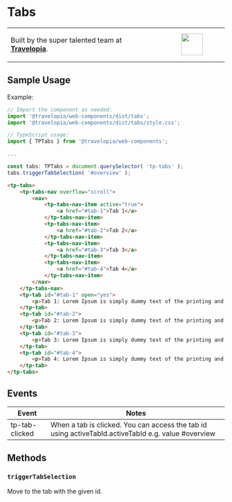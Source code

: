 # Tabs

<table width="100%">
	<tr>
		<td align="left" width="70%">
        <p>Built by the super talented team at <strong><a href="https://www.travelopia.com/work-with-us/">Travelopia</a></strong>.</p>
		</td>
		<td align="center" width="30%">
			<img src="https://www.travelopia.com/wp-content/themes/travelopia/assets/svg/logo-travelopia-circle.svg" width="50" />
		</td>
	</tr>
</table>

## Sample Usage

Example:

```js
// Import the component as needed:
import '@travelopia/web-components/dist/tabs';
import '@travelopia/web-components/dist/tabs/style.css';

// TypeScript usage:
import { TPTabs } from '@travelopia/web-components';

...

const tabs: TPTabs = document.querySelector( 'tp-tabs' );
tabs.triggerTabSelection( '#overview' );
```

```html
<tp-tabs>
	<tp-tabs-nav overflow="scroll">
		<nav>
			<tp-tabs-nav-item active="true">
				<a href="#tab-1">Tab 1</a>
			</tp-tabs-nav-item>
			<tp-tabs-nav-item>
				<a href="#tab-2">Tab 2</a>
			</tp-tabs-nav-item>
			<tp-tabs-nav-item>
				<a href="#tab-3">Tab 3</a>
			</tp-tabs-nav-item>
			<tp-tabs-nav-item>
				<a href="#tab-4">Tab 4</a>
			</tp-tabs-nav-item>
		</nav>
	</tp-tabs-nav>
	<tp-tab id="#tab-1" open="yes">
		<p>Tab 1: Lorem Ipsum is simply dummy text of the printing and typesetting industry. Lorem Ipsum has been the industry's standard dummy text ever since the 1500s, when an unknown printer took a galley of type and scrambled it to make a type specimen book. It has survived not only five centuries, but also the leap into electronic typesetting, remaining essentially unchanged. It was popularised in the 1960s with the release of Letraset sheets containing Lorem Ipsum passages, and more recently with desktop publishing software like Aldus PageMaker including versions of Lorem Ipsum.</p>
	</tp-tab>
	<tp-tab id="#tab-2">
		<p>Tab 2: Lorem Ipsum is simply dummy text of the printing and typesetting industry. Lorem Ipsum has been the industry's standard dummy text ever since the 1500s, when an unknown printer took a galley of type and scrambled it to make a type specimen book. It has survived not only five centuries, but also the leap into electronic typesetting, remaining essentially unchanged. It was popularised in the 1960s with the release of Letraset sheets containing Lorem Ipsum passages, and more recently with desktop publishing software like Aldus PageMaker including versions of Lorem Ipsum.</p>
	</tp-tab>
	<tp-tab id="#tab-3">
		<p>Tab 3: Lorem Ipsum is simply dummy text of the printing and typesetting industry. Lorem Ipsum has been the industry's standard dummy text ever since the 1500s, when an unknown printer took a galley of type and scrambled it to make a type specimen book. It has survived not only five centuries, but also the leap into electronic typesetting, remaining essentially unchanged. It was popularised in the 1960s with the release of Letraset sheets containing Lorem Ipsum passages, and more recently with desktop publishing software like Aldus PageMaker including versions of Lorem Ipsum.</p>
	</tp-tab>
	<tp-tab id="#tab-4">
		<p>Tab 4: Lorem Ipsum is simply dummy text of the printing and typesetting industry. Lorem Ipsum has been the industry's standard dummy text ever since the 1500s, when an unknown printer took a galley of type and scrambled it to make a type specimen book. It has survived not only five centuries, but also the leap into electronic typesetting, remaining essentially unchanged. It was popularised in the 1960s with the release of Letraset sheets containing Lorem Ipsum passages, and more recently with desktop publishing software like Aldus PageMaker including versions of Lorem Ipsum.</p>
	</tp-tab>
</tp-tabs>
```

## Events

| Event          | Notes                                                                                               |
|----------------|-----------------------------------------------------------------------------------------------------|
| tp-tab-clicked | When a tab is clicked. You can access the tab id using activeTabId.activeTabId e.g. value #overview |

## Methods

### `triggerTabSelection`

Move to the tab with the given id.
